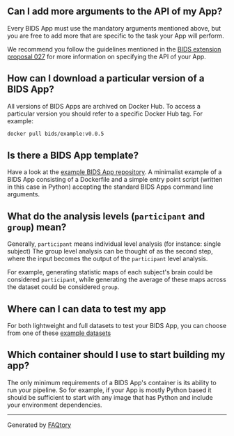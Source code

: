 <!-- the section below is automatically generated.

If you want to modify the questions:
- please edit the files in the `src/questions` folder.
- run `faqtory build` from the root of the repository.

-->

## Can I add more arguments to the API of my App?

Every BIDS App must use the mandatory arguments mentioned above, but you are
free to add more that are specific to the task your App will perform.

We recommend you follow the guidelines mentioned in the
[BIDS extension proposal 027](https://bids.neuroimaging.io/bep027)
for more information on specifying the API of your App.

## How can I download a particular version of a BIDS App?

All versions of BIDS Apps are archived on Docker Hub. To access a particular
version you should refer to a specific Docker Hub tag. For example:

```bash
docker pull bids/example:v0.0.5
```

## Is there a BIDS App template?

Have a look at the
[example BIDS App repository](https://github.com/bids-apps/example). A
minimalist example of a BIDS App consisting of a Dockerfile and a simple entry
point script (written in this case in Python) accepting the standard BIDS Apps
command line arguments.

## What do the analysis levels (`participant` and `group`) mean?

Generally, `participant` means individual level analysis (for instance: single
subject) The group level analysis can be thought of as the second step, where
the input becomes the output of the `participant` level analysis.

For example, generating statistic maps of each subject's brain could be
considered `participant`, while generating the average of these maps across the
dataset could be considered `group`.

## Where can I can data to test my app

For both lightweight and full datasets to test your BIDS App, you can choose
from one of these
[example datasets](https://bids-standard.github.io/bids-starter-kit/dataset_examples.html)

## Which container should I use to start building my app?

The only minimum requirements of a BIDS App's container is its ability to run
your pipeline. So for example, if your App is mostly Python based it should be
sufficient to start with any image that has Python and include your environment
dependencies.

<hr>

Generated by [FAQtory](https://github.com/willmcgugan/faqtory)
